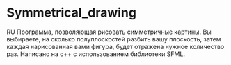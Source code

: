 # Symmetrical_drawing

RU 
Программа, позволяющая рисовать симметричные картины. 
Вы выбираете, на сколько полуплоскостей разбить вашу плоскость, затем каждая нарисованная вами фигура, будет отражена нужное количество раз.
Написано на c++ с использованием библиотеки SFML.
